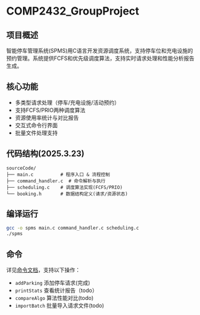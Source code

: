 # COMP2432_GroupProject

## 项目概述
智能停车管理系统(SPMS)用C语言开发资源调度系统，支持停车位和充电设施的预约管理。系统提供FCFS和优先级调度算法，支持实时请求处理和性能分析报告生成。

## 核心功能
-  多类型请求处理（停车/充电设施/活动预约）
-  支持FCFS/PRIO两种调度算法
-  资源使用率统计与对比报告
-  交互式命令行界面
-  批量文件处理支持

## 代码结构(2025.3.23)
```
sourceCode/
├── main.c          # 程序入口 & 流程控制
├── command_handler.c  # 命令解析与执行
├── scheduling.c    # 调度算法实现(FCFS/PRIO)
└── booking.h       # 数据结构定义(请求/资源状态)
```

## 编译运行
```bash
gcc -o spms main.c command_handler.c scheduling.c
./spms
```

## 命令
详见[命令文档](smcmd.md)，支持以下操作：
- `addParking`   添加停车请求(完成)
- `printStats`   查看统计报告（todo）
- `compareAlgo`  算法性能对比(todo)
- `importBatch`    批量导入请求文件(todo)
